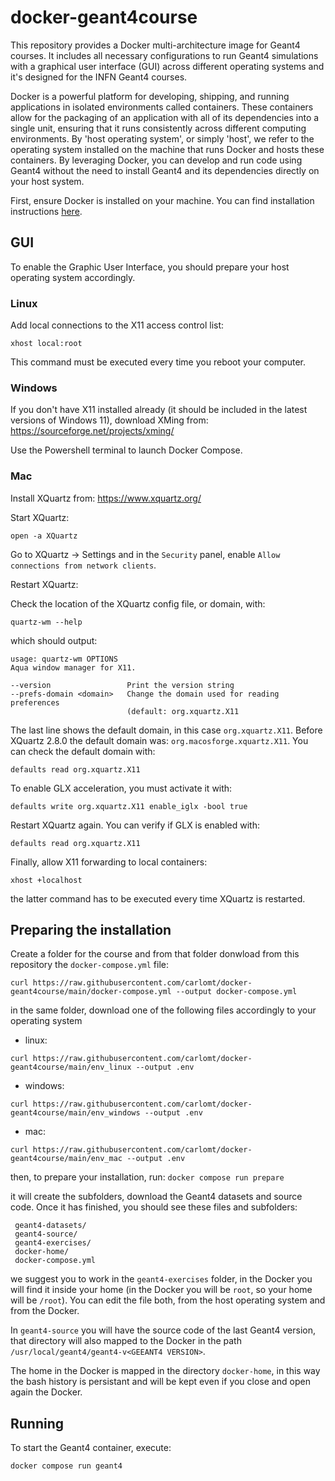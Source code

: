 # docker-geant4course

This repository provides a Docker multi-architecture image for Geant4 courses. It includes all necessary configurations to run Geant4 simulations with a graphical user interface (GUI) across different operating systems and it's designed for the INFN Geant4 courses.

Docker is a powerful platform for developing, shipping, and running applications in isolated environments called containers. These containers allow for the packaging of an application with all of its dependencies into a single unit, ensuring that it runs consistently across different computing environments. By 'host operating system', or simply 'host', we refer to the operating system installed on the machine that runs Docker and hosts these containers. By leveraging Docker, you can develop and run code using Geant4 without the need to install Geant4 and its dependencies directly on your host system.

First, ensure Docker is installed on your machine. You can find installation instructions [here](https://docs.docker.com/get-docker/).


## GUI

To enable the Graphic User Interface, you should prepare your host operating system accordingly.

### Linux
Add local connections to the X11 access control list:
```
xhost local:root
```
This command must be executed every time you reboot your computer.


### Windows
If you don't have X11 installed already (it should be included in the latest versions of Windows 11), download XMing from:
https://sourceforge.net/projects/xming/

Use the Powershell terminal to launch Docker Compose.


### Mac
Install XQuartz from:
https://www.xquartz.org/

Start XQuartz:
```
open -a XQuartz
```

Go to XQuartz -> Settings and in the `Security` panel, enable `Allow connections from network clients`.

Restart XQuartz:

Check the location of the XQuartz config file, or domain, with:
```
quartz-wm --help
```
which should output:
```
usage: quartz-wm OPTIONS
Aqua window manager for X11.

--version                 Print the version string
--prefs-domain <domain>   Change the domain used for reading preferences
                          (default: org.xquartz.X11
```
The last line shows the default domain, in this case `org.xquartz.X11`. Before XQuartz 2.8.0 the default domain was: `org.macosforge.xquartz.X11`.
You can check the default domain  with:
```
defaults read org.xquartz.X11
```
To enable GLX acceleration, you must activate it with:
```
defaults write org.xquartz.X11 enable_iglx -bool true
```
Restart XQuartz again. You can verify if GLX is enabled with:
```
defaults read org.xquartz.X11
```
Finally, allow X11 forwarding to local containers:
```
xhost +localhost
```
the latter command has to be executed every time XQuartz is restarted.


## Preparing the installation

Create a folder for the course and from that folder donwload from this repository the `docker-compose.yml` file:
```
curl https://raw.githubusercontent.com/carlomt/docker-geant4course/main/docker-compose.yml --output docker-compose.yml
```

in the same folder, download one of the following files accordingly to your operating system

- linux:
```
curl https://raw.githubusercontent.com/carlomt/docker-geant4course/main/env_linux --output .env
```
- windows:
```
curl https://raw.githubusercontent.com/carlomt/docker-geant4course/main/env_windows --output .env
```
- mac: 
```
curl https://raw.githubusercontent.com/carlomt/docker-geant4course/main/env_mac --output .env
```

then, to prepare your installation, run:
`docker compose run prepare`

it will create the subfolders, download the Geant4 datasets and source code. Once it has finished, you should see these files and subfolders:
```
 geant4-datasets/
 geant4-source/
 geant4-exercises/
 docker-home/
 docker-compose.yml
```

we suggest you to work in the `geant4-exercises` folder, in the Docker you will find it inside your home
(in the Docker you will be `root`, so your home will be `/root`).
You can edit the file both, from the host operating system and from the Docker.

In `geant4-source` you will have the source code of the last Geant4 version, that directory will also mapped to the Docker in the path
`/usr/local/geant4/geant4-v<GEEANT4 VERSION>`.

The home in the Docker is mapped in the directory `docker-home`, in this way the bash history is persistant and will be kept even if you close and open again the Docker.

## Running 

To start the Geant4 container, execute:
```
docker compose run geant4
```

